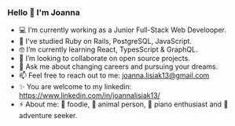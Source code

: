 ### Hello 👋 I'm Joanna 

- :computer: I’m currently working as a Junior Full-Stack Web Develooper.
- 💪 I've studied Ruby on Rails, PostgreSQL, JavaScript.
- 🤓 I’m currently learning React, TypesScript & GraphQL.
- 👯 I’m looking to collaborate on open source projects.
- 💬 Ask me about changing careers and pursuing your dreams.
- 📫 Feel free to reach out to me: joanna.lisiak13@gmail.com
- ✨ You are welcome to my linkedin: https://www.linkedin.com/in/joannalisiak13/
- ⚡ About me: 🥑 foodie, 🐾 animal person, 🎹 piano enthusiast and 🚐 adventure seeker.

<!--
**joannalisiak/joannalisiak** is a ✨ _special_ ✨ repository because its `README.md` (this file) appears on your GitHub profile.
- 👀 I’m currently looking for a job as a Full-Stack Web Develooper.
- 💪 I've studied Ruby on Rails, PostreSQL, JavaScript.
- 🤓 I’m currently learning more JavaScript & React.
- 👯 I’m looking to collaborate on open source projects.
- 💬 Ask me about changing careers and pursuing your dreams.
- 📫 Feel free to reach me: joanna.lisiak13@gmail.com
- ✨ You are welcome to my linkedin: https://www.linkedin.com/in/joannalisiak13/
- ⚡ About me: 🥑 foodie, 🐾 animal person, 🎹 piano enthusiast and 🚐 adventure seeker.
-->
